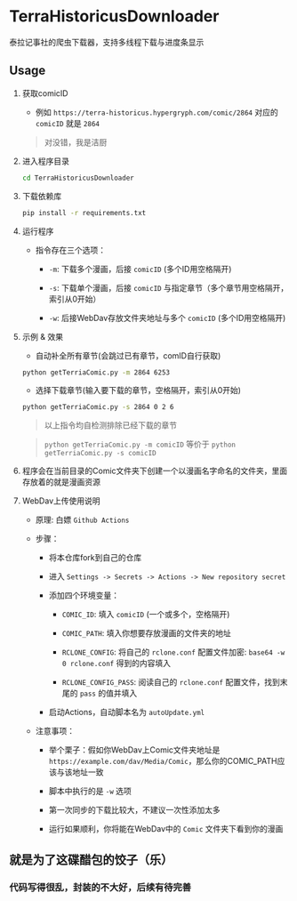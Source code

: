 # TerraHistoricusDownloader
泰拉记事社的爬虫下载器，支持多线程下载与进度条显示

## Usage

1. 获取comicID

    - 例如 `https://terra-historicus.hypergryph.com/comic/2864` 对应的 `comicID` 就是 `2864`

    > 对没错，我是洁厨

2. 进入程序目录 

    ```bash
    cd TerraHistoricusDownloader
    ``` 

3. 下载依赖库

    ```bash
    pip install -r requirements.txt
    ```

4. 运行程序

    - 指令存在三个选项：

        - `-m`: 下载多个漫画，后接 `comicID` (多个ID用空格隔开)
    
        - `-s`: 下载单个漫画，后接 `comicID` 与指定章节（多个章节用空格隔开，索引从0开始）

        - `-w`: 后接WebDav存放文件夹地址与多个 `comicID` (多个ID用空格隔开)

5. 示例 & 效果

    - 自动补全所有章节(会跳过已有章节，comID自行获取)

    ```bash
    python getTerriaComic.py -m 2864 6253
    ```

    - 选择下载章节(输入要下载的章节，空格隔开，索引从0开始)

    ```bash
    python getTerriaComic.py -s 2864 0 2 6
    ```

    > 以上指令均自检测排除已经下载的章节

    > `python getTerriaComic.py -m comicID` 等价于 `python getTerriaComic.py -s comicID`

6. 程序会在当前目录的Comic文件夹下创建一个以漫画名字命名的文件夹，里面存放着的就是漫画资源

7. WebDav上传使用说明

    - 原理: 白嫖 `Github Actions`

    - 步骤：

        - 将本仓库fork到自己的仓库

        - 进入 `Settings -> Secrets -> Actions -> New repository secret`

        - 添加四个环境变量：

            - `COMIC_ID`: 填入 `comicID` (一个或多个，空格隔开)

            - `COMIC_PATH`: 填入你想要存放漫画的文件夹的地址

            - `RCLONE_CONFIG`: 将自己的 `rclone.conf` 配置文件加密: `base64 -w 0 rclone.conf` 得到的内容填入

            - `RCLONE_CONFIG_PASS`: 阅读自己的 `rclone.conf` 配置文件，找到末尾的 `pass` 的值并填入

        - 启动Actions，自动脚本名为 `autoUpdate.yml`

    - 注意事项：

        - 举个栗子：假如你WebDav上Comic文件夹地址是 `https://example.com/dav/Media/Comic`，那么你的COMIC_PATH应该与该地址一致

        - 脚本中执行的是 `-w` 选项

        - 第一次同步的下载比较大，不建议一次性添加太多

        - 运行如果顺利，你将能在WebDav中的 `Comic` 文件夹下看到你的漫画

## 就是为了这碟醋包的饺子（乐）

### 代码写得很乱，封装的不大好，后续有待完善